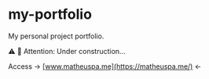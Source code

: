 # my-portfolio

My personal project portfolio.

⚠ 🚧 Attention: Under construction...

Access -> [www.matheuspa.me](https://matheuspa.me/) <-
